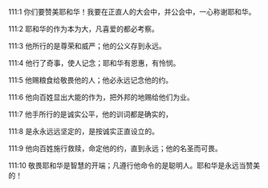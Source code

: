 <a id="1"></a>111:1  你们要赞美耶和华！我要在正直人的大会中，并公会中，一心称谢耶和华。  

<a id="2"></a>111:2  耶和华的作为本为大，凡喜爱的都必考察。  

<a id="3"></a>111:3  他所行的是尊荣和威严；他的公义存到永远。  

<a id="4"></a>111:4  他行了奇事，使人记念；耶和华有恩惠，有怜悯。  

<a id="5"></a>111:5  他赐粮食给敬畏他的人；他必永远记念他的约。  

<a id="6"></a>111:6  他向百姓显出大能的作为，把外邦的地赐给他们为业。  

<a id="7"></a>111:7  他手所行的是诚实公平，他的训词都是确实的，  

<a id="8"></a>111:8  是永永远远坚定的，是按诚实正直设立的。  

<a id="9"></a>111:9  他向百姓施行救赎，命定他的约，直到永远；他的名圣而可畏。  

<a id="10"></a>111:10  敬畏耶和华是智慧的开端；凡遵行他命令的是聪明人。耶和华是永远当赞美的！  
